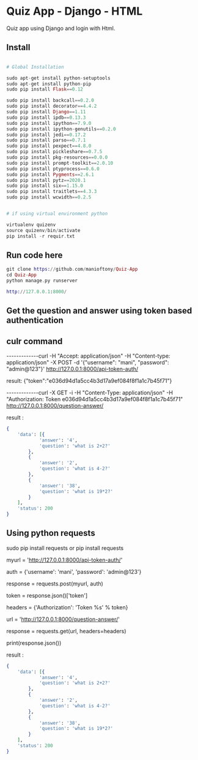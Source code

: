 Quiz App - Django - HTML
=================================================

Quiz app using Django and login with Html.

## Install

```elixir

# Global Installation

sudo apt-get install python-setuptools
sudo apt-get install python-pip
sudo pip install Flask==0.12

sudo pip install backcall==0.2.0
sudo pip install decorator==4.4.2
sudo pip install Django==1.11
sudo pip install ipdb==0.13.3
sudo pip install ipython==7.9.0
sudo pip install ipython-genutils==0.2.0
sudo pip install jedi==0.17.2
sudo pip install parso==0.7.1
sudo pip install pexpect==4.8.0
sudo pip install pickleshare==0.7.5
sudo pip install pkg-resources==0.0.0
sudo pip install prompt-toolkit==2.0.10
sudo pip install ptyprocess==0.6.0
sudo pip install Pygments==2.6.1
sudo pip install pytz==2020.1
sudo pip install six==1.15.0
sudo pip install traitlets==4.3.3
sudo pip install wcwidth==0.2.5

```

```elixir

# if using virtual environment python

virtualenv quizenv
source quizenv/bin/activate
pip install -r requir.txt
```

## Run code here
```elixir
git clone https://github.com/manioftony/Quiz-App
cd Quiz-App
python manage.py runserver

http://127.0.0.1:8000/
```


## Get the question and answer using token based authentication  

## culr command

-------------curl -H "Accept: application/json" -H "Content-type: application/json" -X POST -d '{"username": "mani", "password": "admin@123"}' http://127.0.0.1:8000/api-token-auth/

result:
    {"token":"e036d94d1a5cc4b3d17a9ef084f8f1a1c7b45f71"}

-------------curl -X GET -i -H "Content-Type: application/json" -H "Authorization: Token e036d94d1a5cc4b3d17a9ef084f8f1a1c7b45f71" http://127.0.0.1:8000/question-answer/

result :

```elixir
{
    'data': [{
            'answer': '4',
            'question': 'what is 2+2?'
        },
        {
            'answer': '2',
            'question': 'what is 4-2?'
        },
        {
            'answer': '38',
            'question': 'what is 19*2?'
        }
    ],
    'status': 200
}
```




## Using python requests

sudo pip install requests
    or 
pip install requests

myurl = 'http://127.0.0.1:8000/api-token-auth/'

auth = {'username': 'mani', 'password': 'admin@123'}

response = requests.post(myurl, auth)

token = response.json()['token']

headers = {'Authorization': 'Token %s' % token}

url = 'http://127.0.0.1:8000/question-answer/'

response = requests.get(url, headers=headers)

print(response.json())


result :

```elixir
{
    'data': [{
            'answer': '4',
            'question': 'what is 2+2?'
        },
        {
            'answer': '2',
            'question': 'what is 4-2?'
        },
        {
            'answer': '38',
            'question': 'what is 19*2?'
        }
    ],
    'status': 200
}

